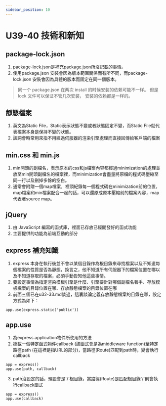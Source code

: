 ```yaml
---
sidebar_position: 10
---
```


# U39-40 技術和新知


## package-lock.json 
1. package-lock.json是補充package.json所沒記載的事情。
2. 使用package.json 安裝會因為版本範圍關係而有所不同，而package-lock.json 安裝會因為具體的版本而固定在同一個版本。
> 同一个 package.json 在两次 install 的时候安装的依赖可能不一样。 但是 lock 文件可以保证不管几次安装， 安装的依赖都是一样的。

## 靜態檔案
1. 英文為Static File，Static表示狀態不變或者狀態固定不變，而Static File就代表檔案本身是保持不變的狀態。
2. 該詞會時常用來指不用經過伺服器的渲染引擎處理而直接回傳給客戶端的檔案


## min.css 和 min.js
1. min開頭的副檔名，表示原本的css和js檔案內容都經過minimization的處理並放至min開頭副檔名的檔案裡，而minimization會盡量將原檔的程式碼壓縮至同一行以及刪掉多餘的空白。
2. 通常會附贈一個map檔案，裡頭紀錄每一個程式碼在minimization前的位置，map檔案和min檔案配合一起的話，可以還原成原本壓縮前的檔案內容，map代表著source map。


## jQuery
1. 由 JavaScript 編寫的函式庫，裡面已存放已經開發好的函式功能
2. 主要提供的功能為前端互動的部分


## express 補充知識
1. express 本身在執行後並不會以某個目錄作為根目錄來尋找檔案以及不知道每個檔案的性質是否為靜態，換言之，他不知道所有伺服器下的檔案位置在哪以及不知道存取的檔案，必須手動告知他這些事情。
2. 要設定事情為指定渲染模板引擎是什麼、引擎要針對哪個副檔名著手、存放模板檔案的目錄位置在哪、存放靜態檔案的目錄位置在哪
3. 前面三個已在u32-33.md談過，這裏談論定義存放靜態檔案的目錄在哪，設定方式為如下：
```
app.use(express.static('public'))
```


## app.use
1. 為express application物件所使用的方法
2. 掛載一個特定函式物件callback (該函式會是為middleware function)至特定路徑path (在這裡是指URL的部分)，當路徑(Route)匹配到path時，變會執行callback
```
app = express()
app.use(path, callback)
```
3. path沒設定的話，預設會是'/'根目錄，當路徑(Route)是匹配根目錄'/'則會執行callback函式

```
app = express()
app.use(callback)
```


